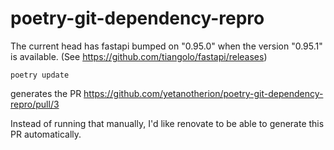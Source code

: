 # poetry-git-dependency-repro

The current head has fastapi bumped on "0.95.0" when the version "0.95.1" is available.
(See https://github.com/tiangolo/fastapi/releases)

```
poetry update
```

generates the PR https://github.com/yetanotherion/poetry-git-dependency-repro/pull/3

Instead of running that manually, I'd like renovate to be able to generate this PR automatically.
